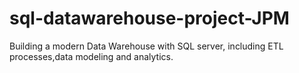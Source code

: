 # sql-datawarehouse-project-JPM
Building a modern Data Warehouse with SQL server, including ETL processes,data modeling and analytics.
